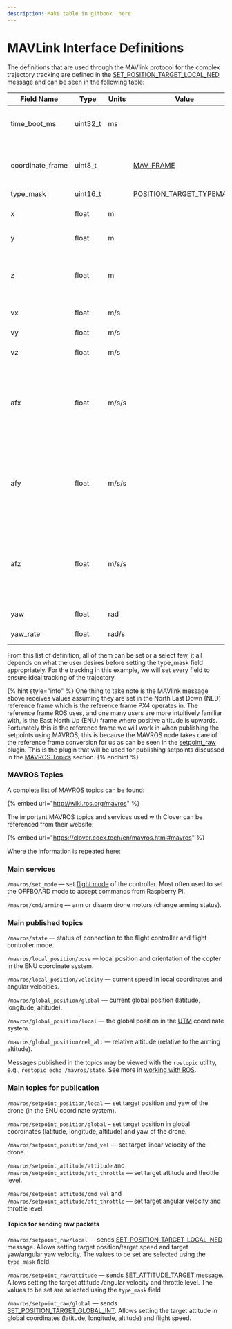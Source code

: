 ```yaml
---
description: Make table in gitbook  here
---
```


# MAVLink Interface Definitions

The definitions that are used through the MAVlink protocol for the complex trajectory tracking are defined in the [SET\_POSITION\_TARGET\_LOCAL\_NED](https://mavlink.io/en/messages/common.html#SET\_POSITION\_TARGET\_LOCAL\_NED) message and can be seen in the following table:

| Field Name        | Type      | Units | Value                                                                                               | Description                                                                                                                    |
| ----------------- | --------- | ----- | --------------------------------------------------------------------------------------------------- | ------------------------------------------------------------------------------------------------------------------------------ |
| time\_boot\_ms    | uint32\_t | ms    |                                                                                                     | Timestamp (time since system boot)                                                                                             |
| coordinate\_frame | uint8\_t  |       | [MAV\_FRAME](https://mavlink.io/en/messages/common.html#MAV\_FRAME)                                 | Variety of valid options are available listed [here](https://mavlink.io/en/messages/common.html#POSITION\_TARGET\_LOCAL\_NED). |
| type\_mask        | uint16\_t |       | [POSITION\_TARGET\_TYPEMASK](https://mavlink.io/en/messages/common.html#POSITION\_TARGET\_TYPEMASK) |                                                                                                                                |
| x                 | float     | m     |                                                                                                     | X Position in NED frame                                                                                                        |
| y                 | float     | m     |                                                                                                     | Y Position in NED frame                                                                                                        |
| z                 | float     | m     |                                                                                                     | Z Position in NED frame (note, altitude is negative in NED)                                                                    |
| vx                | float     | m/s   |                                                                                                     | X velocity in NED frame                                                                                                        |
| vy                | float     | m/s   |                                                                                                     | Y velocity in NED frame                                                                                                        |
| vz                | float     | m/s   |                                                                                                     | Z velocity in NED frame                                                                                                        |
| afx               | float     | m/s/s |                                                                                                     | X acceleration or force (if bit 10 of type\_mask is set) in NED frame in meter / s^2 or N                                      |
| afy               | float     | m/s/s |                                                                                                     | Y acceleration or force (if bit 10 of type\_mask is set) in NED frame in meter / s^2 or N                                      |
| afz               | float     | m/s/s |                                                                                                     | Z acceleration or force (if bit 10 of type\_mask is set) in NED frame in meter / s^2 or N                                      |
| yaw               | float     | rad   |                                                                                                     | yaw setpoint                                                                                                                   |
| yaw\_rate         | float     | rad/s |                                                                                                     | yaw rate setpoint                                                                                                              |

From this list of definition, all of them can be set or a select few, it all depends on what the user desires before setting the type\_mask field appropriately. For the tracking in this example, we will set every field to ensure ideal tracking of the trajectory.&#x20;

{% hint style="info" %}
One thing to take note is the MAVlink message above receives values assuming they are set in the North East Down (NED) reference frame which is the reference frame PX4 operates in. The reference frame ROS uses, and one many users are more intuitively familiar with, is the East North Up (ENU) frame where positive altitude is upwards. Fortunately this is the reference frame we will work in when publishing the setpoints using MAVROS, this is because the MAVROS node takes care of the reference frame conversion for us as can be seen in the [setpoint\_raw](https://github.com/mavlink/mavros/blob/ros2/mavros/src/plugins/setpoint\_raw.cpp) plugin. This is the plugin that will be used for publishing setpoints discussed in the [MAVROS Topics](mavlink-interface-definitions.md#mavros-topics) section.
{% endhint %}

### MAVROS Topics

A complete list of MAVROS topics can be found:

{% embed url="http://wiki.ros.org/mavros" %}

The important MAVROS topics and services used with Clover can be referenced from their website:

{% embed url="https://clover.coex.tech/en/mavros.html#mavros" %}

Where the information is repeated here:

### Main services <a href="#main-services" id="main-services"></a>

`/mavros/set_mode` — set [flight mode](https://clover.coex.tech/en/modes.html) of the controller. Most often used to set the OFFBOARD mode to accept commands from Raspberry Pi.

`/mavros/cmd/arming` — arm or disarm drone motors (change arming status).

### Main published topics <a href="#main-published-topics" id="main-published-topics"></a>

`/mavros/state` — status of connection to the flight controller and flight controller mode.

`/mavros/local_position/pose` — local position and orientation of the copter in the ENU coordinate system.

`/mavros/local_position/velocity` — current speed in local coordinates and angular velocities.

`/mavros/global_position/global` — current global position (latitude, longitude, altitude).

`/mavros/global_position/local` — the global position in the [UTM](https://en.wikipedia.org/wiki/Universal\_Transverse\_Mercator\_coordinate\_system) coordinate system.

`/mavros/global_position/rel_alt` — relative altitude (relative to the arming altitude).

Messages published in the topics may be viewed with the `rostopic` utility, e.g., `rostopic echo /mavros/state`. See more in [working with ROS](https://clover.coex.tech/en/ros.html).

### Main topics for publication <a href="#main-topics-for-publication" id="main-topics-for-publication"></a>

`/mavros/setpoint_position/local` — set target position and yaw of the drone (in the ENU coordinate system).

`/mavros/setpoint_position/global` – set target position in global coordinates (latitude, longitude, altitude) and yaw of the drone.

`/mavros/setpoint_position/cmd_vel` — set target linear velocity of the drone.

`/mavros/setpoint_attitude/attitude` and `/mavros/setpoint_attitude/att_throttle` — set target attitude and throttle level.

`/mavros/setpoint_attitude/cmd_vel` and `/mavros/setpoint_attitude/att_throttle` — set target angular velocity and throttle level.

#### Topics for sending raw packets <a href="#topics-for-sending-raw-packets" id="topics-for-sending-raw-packets"></a>

`/mavros/setpoint_raw/local` — sends [SET\_POSITION\_TARGET\_LOCAL\_NED](https://mavlink.io/en/messages/common.html#SET\_POSITION\_TARGET\_LOCAL\_NED) message. Allows setting target position/target speed and target yaw/angular yaw velocity. The values to be set are selected using the `type_mask` field.

`/mavros/setpoint_raw/attitude` — sends [SET\_ATTITUDE\_TARGET](https://mavlink.io/en/messages/common.html#SET\_ATTITUDE\_TARGET) message. Allows setting the target attitude /angular velocity and throttle level. The values to be set are selected using the `type_mask` field

`/mavros/setpoint_raw/global` — sends [SET\_POSITION\_TARGET\_GLOBAL\_INT](https://mavlink.io/en/messages/common.html#SET\_POSITION\_TARGET\_GLOBAL\_INT). Allows setting the target attitude in global coordinates (latitude, longitude, altitude) and flight speed.
